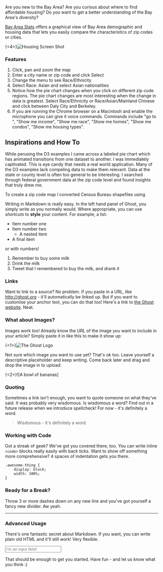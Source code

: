 Are you new to the Bay Area?  Are you curious about where to find affordable housing?  Do you want to get a better understanding of the Bay Area's diversity?

[Bay Area Stats](http://FrankBowers24.github.io) offers a graphical view of Bay Area demographic and housing data that lets you easily compare the characteristics of zip codes or cities.

{<4>}![Housing Screen Shot](http://frankbowers24.github.io/2015-03-25_Housing%20Stats.png)

### Features

1.  Click, pan and zoom the map
2.  Enter a city name or zip code and click Select
3.  Change the menu to see Race/Ethnicity
4.  Select Race: Asian and select Asian nationalities
5.  Notice how the pie chart changes when you click on different zip code regions.  The pie chart changes are most interesting when the change in data is greatest.  Select Race/Ethnicity or Race/Asian/Mainland Chinese and click between Daly City and Berkeley.
6.  If you are running the Chrome browser on a Macintosh and enable the microphone you can give it voice commands. Commands include "go to <city or zip code>", "Show me income", "Show me race", "Show me homes", "Show me condos", "Show me housing types".

## Inspirations and How To

While perusing the D3 examples I came across a labeled pie chart which has animated transitions from one dataset to another.  I was immediately captivated.  This is eye candy that needs a real world application.  Many of the D3 examples lack compeling data to make them relevant.  Data at the state or county level is often too general to be interesting.  I searched through federal government data at the zip code level and found insights that truly drew me.

To create a zip code map I converted Census Bureau shapefiles using


Writing in Markdown is really easy. In the left hand panel of Ghost, you simply write as you normally would. Where appropriate, you can use *shortcuts* to **style** your content. For example, a list:

* Item number one
* Item number two
    * A nested item
* A final item

or with numbers!

1. Remember to buy some milk
2. Drink the milk
3. Tweet that I remembered to buy the milk, and drank it

### Links

Want to link to a source? No problem. If you paste in a URL, like http://ghost.org - it'll automatically be linked up. But if you want to customise your anchor text, you can do that too! Here's a link to [the Ghost website](http://ghost.org). Neat.

### What about Images?

Images work too! Already know the URL of the image you want to include in your article? Simply paste it in like this to make it show up:

{<1>}![The Ghost Logo](https://ghost.org/images/ghost.png)

Not sure which image you want to use yet? That's ok too. Leave yourself a descriptive placeholder and keep writing. Come back later and drag and drop the image in to upload:

{<2>}![A bowl of bananas]


### Quoting

Sometimes a link isn't enough, you want to quote someone on what they've said. It was probably very wisdomous. Is wisdomous a word? Find out in a future release when we introduce spellcheck! For now - it's definitely a word.

> Wisdomous - it's definitely a word.

### Working with Code

Got a streak of geek? We've got you covered there, too. You can write inline `<code>` blocks really easily with back ticks. Want to show off something more comprehensive? 4 spaces of indentation gets you there.

    .awesome-thing {
        display: block;
        width: 100%;
    }

### Ready for a Break? 

Throw 3 or more dashes down on any new line and you've got yourself a fancy new divider. Aw yeah.

---

### Advanced Usage

There's one fantastic secret about Markdown. If you want, you can write plain old HTML and it'll still work! Very flexible.

<input type="text" placeholder="I'm an input field!" />

That should be enough to get you started. Have fun - and let us know what you think :)